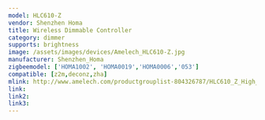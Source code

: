 ```yaml
---
model: HLC610-Z
vendor: Shenzhen Homa 
title: Wireless Dimmable Controller
category: dimmer
supports: brightness
image: /assets/images/devices/Amelech_HLC610-Z.jpg
manufacturer: Shenzhen_Homa
zigbeemodel: ['HOMA1002', 'HOMA0019','HOMA0006','053']
compatible: [z2m,deconz,zha]
mlink: http://www.amelech.com/productgrouplist-804326787/HLC610_Z_High_bay_linear_light_controller.html
link: 
link2: 
link3: 
---
```

